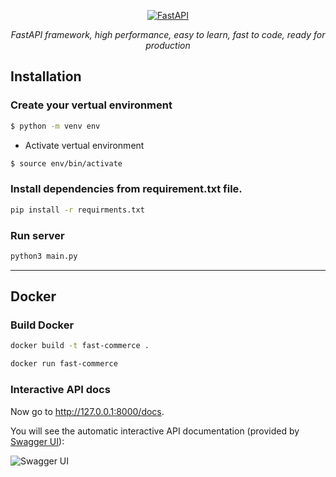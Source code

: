 <p align="center">
  <a href="https://fastapi.tiangolo.com"><img src="https://fastapi.tiangolo.com/img/logo-margin/logo-teal.png" alt="FastAPI"></a>
</p>
<p align="center">
    <em>FastAPI framework, high performance, easy to learn, fast to code, ready for production</em>
</p>

## Installation

### Create your vertual environment

```bash
$ python -m venv env
```

- Activate vertual environment
```bash
$ source env/bin/activate
```

### Install dependencies from requirement.txt file.

```bash
pip install -r requirments.txt
```

### Run server

```bash
python3 main.py
```

--- 
## Docker 
### Build Docker 
```bash 
docker build -t fast-commerce .
```

```bash 
docker run fast-commerce
```



### Interactive API docs

Now go to <a href="http://127.0.0.1:8000/docs" class="external-link" target="_blank">http://127.0.0.1:8000/docs</a>.

You will see the automatic interactive API documentation (provided by <a href="https://github.com/swagger-api/swagger-ui" class="external-link" target="_blank">Swagger UI</a>):

![Swagger UI](https://fastapi.tiangolo.com/img/index/index-01-swagger-ui-simple.png)
